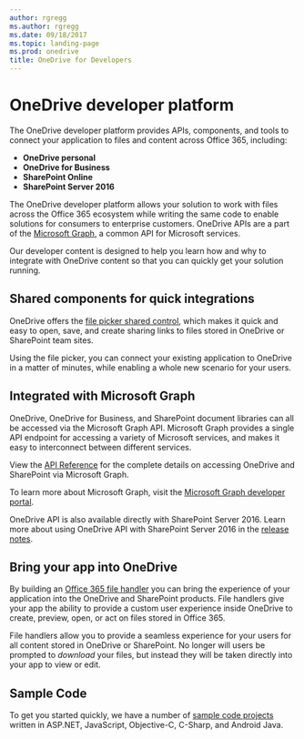 ```yaml
---
author: rgregg
ms.author: rgregg
ms.date: 09/18/2017
ms.topic: landing-page
ms.prod: onedrive
title: OneDrive for Developers
---
```

# OneDrive developer platform

The OneDrive developer platform provides APIs, components, and tools to connect your application to files and content across Office 365, including:

* **OneDrive personal**
* **OneDrive for Business**
* **SharePoint Online**
* **SharePoint Server 2016**

The OneDrive developer platform allows your solution to work with files across the Office 365 ecosystem while writing the same code to enable solutions for consumers to enterprise customers.
OneDrive APIs are a part of the [Microsoft Graph](https://graph.microsoft.com), a common API for Microsoft services.

Our developer content is designed to help you learn how and why to integrate with OneDrive content so that you can quickly get your solution running.

## Shared components for quick integrations

OneDrive offers the [file picker shared control](controls/file-pickers/index.md), which makes it quick and easy to open, save, and create sharing links to files stored in OneDrive or SharePoint team sites.

Using the file picker, you can connect your existing application to OneDrive in a matter of minutes, while enabling a whole new scenario for your users.

## Integrated with Microsoft Graph

OneDrive, OneDrive for Business, and SharePoint document libraries can all be accessed via the Microsoft Graph API.
Microsoft Graph provides a single API endpoint for accessing a variety of Microsoft services, and makes it easy to interconnect between different services.

View the [API Reference](rest-api/index.md) for the complete details on accessing OneDrive and SharePoint via Microsoft Graph.

To learn more about Microsoft Graph, visit the [Microsoft Graph developer portal](https://graph.microsoft.com).

OneDrive API is also available directly with SharePoint Server 2016.
Learn more about using OneDrive API with SharePoint Server 2016 in the [release notes](rest-api/getting-started/release-notes.md).

## Bring your app into OneDrive

By building an [Office 365 file handler](file-handlers/index.md) you can bring the experience of your application into the OneDrive and SharePoint products.
File handlers give your app the ability to provide a custom user experience inside OneDrive to create, preview, open, or act on files stored in Office 365.

File handlers allow you to provide a seamless experience for your users for all content stored in OneDrive or SharePoint.
No longer will users be prompted to _download_ your files, but instead they will be taken directly into your app to view or edit.

## Sample Code

To get you started quickly, we have a number of [sample code projects](sample-code.md) written in ASP.NET, JavaScript, Objective-C, C-Sharp, and Android Java.




